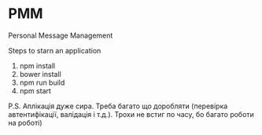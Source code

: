 # PMM
Personal Message Management

Steps to starn an application

1) npm install
2) bower install
3) npm run build
4) npm start


P.S.
Аплікація дуже сира. Треба багато що доробляти (перевірка автентифікації, валідація і т.д.). Трохи не встиг по часу, бо багато роботи на роботі)